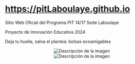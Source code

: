 # https://pitLaboulaye.github.io  
Sitio Web Oficial del Programa PIT 14/17 Sede Laboulaye  

Proyecto de Innovación Educativa 2024  

Deja tu huella, salva el plantea: bolsas ecoamigables

<div style="text-align: center">
  <img src="https://pitLaboulaye.github.io/logoPit.jpg" alt="Descripción de la imagen" />
  </br>
  <img src="https://pitLaboulaye.github.io/logoipetym.jpg" alt="Descripción de la imagen" />
</div>



